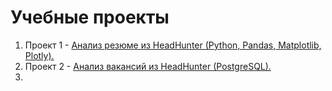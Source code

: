 # Учебные проекты 

  1. Проект 1 - [Анализ резюме из HeadHunter (Python, Pandas, Matplotlib, Plotly).](https://github.com/211604270720/Git/tree/master/PROJECT-1)
  2. Проект 2 - [Анализ вакансий из HeadHunter (PostgreSQL).]()
  3.
